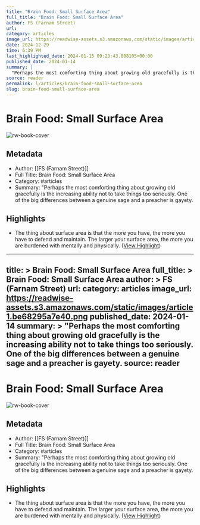 ```yaml
---
title: "Brain Food: Small Surface Area"
full_title: "Brain Food: Small Surface Area"
author: FS (Farnam Street)
url: 
category: articles
image_url: https://readwise-assets.s3.amazonaws.com/static/images/article1.be68295a7e40.png
date: 2024-12-29
time: 6:39 PM
last_highlighted_date: 2024-01-15 09:23:43.808105+00:00
published_date: 2024-01-14
summary: |
  "Perhaps the most comforting thing about growing old gracefully is the increasing ability not to take things too seriously. One of the big differences between a genuine sage and a preacher is gayety.
source: reader
permalink: l/articles/brain-food-small-surface-area
slug: brain-food-small-surface-area
---
```

# Brain Food: Small Surface Area

![rw-book-cover](https://readwise-assets.s3.amazonaws.com/static/images/article1.be68295a7e40.png)

## Metadata
- Author: [[FS (Farnam Street)]]
- Full Title: Brain Food: Small Surface Area
- Category: #articles
- Summary: "Perhaps the most comforting thing about growing old gracefully is the increasing ability not to take things too seriously. One of the big differences between a genuine sage and a preacher is gayety.

## Highlights
- The thing about surface area is that the more you have, the more you have to defend and maintain. The larger your surface area, the more you are burdened with mentally and physically. ([View Highlight](https://read.readwise.io/read/01hm66y4x5c92b6zcy16bcmjjj))


---
title: >
  Brain Food: Small Surface Area
full_title: >
  Brain Food: Small Surface Area
author: >
  FS (Farnam Street)
url: 
category: articles
image_url: https://readwise-assets.s3.amazonaws.com/static/images/article1.be68295a7e40.png
published_date: 2024-01-14
summary: >
  "Perhaps the most comforting thing about growing old gracefully is the increasing ability not to take things too seriously. One of the big differences between a genuine sage and a preacher is gayety.
source: reader
---
# Brain Food: Small Surface Area

![rw-book-cover](https://readwise-assets.s3.amazonaws.com/static/images/article1.be68295a7e40.png)

## Metadata
- Author: [[FS (Farnam Street)]]
- Full Title: Brain Food: Small Surface Area
- Category: #articles
- Summary: "Perhaps the most comforting thing about growing old gracefully is the increasing ability not to take things too seriously. One of the big differences between a genuine sage and a preacher is gayety.

## Highlights
- The thing about surface area is that the more you have, the more you have to defend and maintain. The larger your surface area, the more you are burdened with mentally and physically. ([View Highlight](https://read.readwise.io/read/01hm66y4x5c92b6zcy16bcmjjj))


